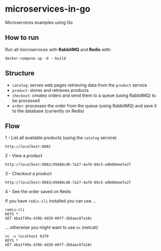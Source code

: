 # microservices-in-go

Microservices examples using Go

## How to run

Run all microservices with **RabbitMQ** and **Redis** with:
```
docker-compose up -d --build
```

## Structure

- `catalog`: serves web pages retrieving data from the `product` service
- `product`: stores and retrieves products
- `checkout`: creates orders and send them to a queue (using RabbitMQ) to be processed
- `order`: processes the order from the queue (using RabbitMQ) and save it to the database (currently on Redis) 

## Flow

1 - List all available products (using the `catalog` service)
```
http://localhost:8082
```

2 - View a product
```
http://localhost:8082/45688cd6-7a27-4a7b-89c5-a9b604eefe2f
```

3 - Checkout a product
```
http://localhost:8083/45688cd6-7a27-4a7b-89c5-a9b604eefe2f
```

4 - See the order saved on Redis

If you have `redis-cli` installed you can use ...
```
redis-cli
KEYS *
GET eba1fd9a-439b-4d20-60ff-2b6aac87a18c
```

... otherwise you might want to use `nc` (netcat):
```
nc -v localhost 6379
KEYS *
GET eba1fd9a-439b-4d20-60ff-2b6aac87a18c
```